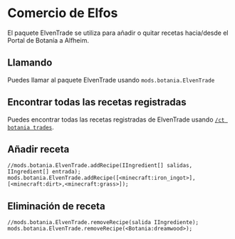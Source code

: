# Comercio de Elfos

El paquete ElvenTrade se utiliza para añadir o quitar recetas hacia/desde el Portal de Botanía a Alfheim.

## Llamando

Puedes llamar al paquete ElvenTrade usando `mods.botania.ElvenTrade`

## Encontrar todas las recetas registradas

Puedes encontrar todas las recetas registradas de ElvenTrade usando [`/ct botania trades`](/Mods/Modtweaker/Botania/Commands/).

## Añadir receta

```zenscript
//mods.botania.ElvenTrade.addRecipe(IIngredient[] salidas, IIngredient[] entrada);
mods.botania.ElvenTrade.addRecipe([<minecraft:iron_ingot>], [<minecraft:dirt>,<minecraft:grass>]);
```

## Eliminación de receta

```zenscript
//mods.botania.ElvenTrade.removeRecipe(salida IIngrediente);
mods.botania.ElvenTrade.removeRecipe(<Botania:dreamwood>);
```